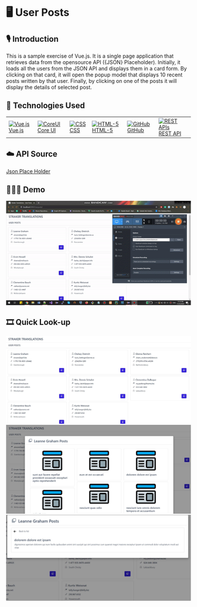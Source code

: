 # 🖥 User Posts

## 🎙 Introduction
This is a sample exercise of Vue.js. It is a single page application that retrieves data from the opensource API ({JSON} Placeholder). Initially, it loads all the users from the JSON API and displays them in a card form. By clicking on that card, it will open the popup model that displays 10 recent posts written by that user. Finally, by clicking on one of the posts it will display the details of selected post.

## 🚀 Technologies Used
<table>
    <tbody>
        <tr>
            <td><a href="#"><img alt="Vue.js" title="Vue.js" height="40px" width="50px"
                        src="https://user-images.githubusercontent.com/25057099/117568959-56968000-b117-11eb-8b50-1252f283babc.png"/> Vue.js
              </a>
            </td>
            <td><a href="#"><img alt="CoreUI" title="CoreUI" height="40px" width="50px"
                        src="https://user-images.githubusercontent.com/25057099/117569016-9b221b80-b117-11eb-8861-2eb6a49f546e.png"/> Core UI
              </a>
            </td>
            <td><a href="#"><img alt="CSS" title="CSS" height="40px" width="50px"
                        src="https://user-images.githubusercontent.com/25057099/117537940-07d5e100-b058-11eb-8bd0-9be8446f7704.png" /> CSS
              </a>
            </td>
            <td><a href="#"><img alt="HTML-5" title="HTML-5" height="40px" width="50px"
                        src="https://user-images.githubusercontent.com/25057099/117538147-f17c5500-b058-11eb-860a-e608a9cf3bac.png" /> HTML-5
              </a>
            </td>
            <td><a href="#"><img alt="GitHub" title="GitHub" height="40px" width="50px"
                        src="https://user-images.githubusercontent.com/25057099/117538085-9d717080-b058-11eb-9b90-0ec2e4090520.png" /> GitHub
            </a>
            </td>
            <td><a href="#"><img alt="REST APIs" title="REST APIs" height="40px" width="50px"
                          src="https://user-images.githubusercontent.com/25057099/117539452-d01e6780-b05e-11eb-9b33-1f8cd2ebd21b.png" /> REST API
                  </a>
           </td>
      </tr>
  </tbody>
</table>

## ☁️ API Source
<a href="https://jsonplaceholder.typicode.com">Json Place Holder</a>

##  👨🏽‍🏫  Demo
![Alt text](https://github.com/jaysolanki46/Userposts/blob/master/WebContent/videos/demo.gif "Demo")

## 🎞 Quick Look-up
![Alt text](https://github.com/jaysolanki46/Userposts/blob/master/WebContent/imgs/index.JPG "Index")
![Alt text](https://github.com/jaysolanki46/Userposts/blob/master/WebContent/imgs/model.JPG "Post List")
![Alt text](https://github.com/jaysolanki46/Userposts/blob/master/WebContent/imgs/model-details.JPG "Post details")
